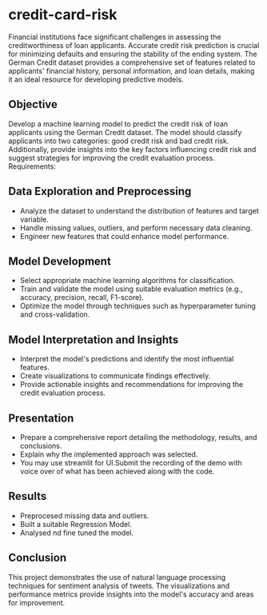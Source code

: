 # credit-card-risk

Financial institutions face significant challenges in assessing the creditworthiness of loan applicants. Accurate credit risk prediction is crucial for minimizing defaults and ensuring the stability of the ending system. The German Credit dataset provides a comprehensive set of features related to applicants' financial history, personal information, and loan details, making it an ideal resource for developing predictive models.

## Objective

Develop a machine learning model to predict the credit risk of loan applicants using the German Credit dataset. The model should classify applicants into two categories: good credit risk and bad credit risk. Additionally, provide insights into the key factors influencing credit risk and suggest strategies for improving the credit evaluation process. Requirements:

## Data Exploration and Preprocessing

- Analyze the dataset to understand the distribution of features and target variable.
- Handle missing values, outliers, and perform necessary data cleaning.
- Engineer new features that could enhance model performance.

## Model Development

- Select appropriate machine learning algorithms for classification.
- Train and validate the model using suitable evaluation metrics (e.g., accuracy, precision, recall, F1-score).
- Optimize the model through techniques such as hyperparameter tuning and cross-validation.

## Model Interpretation and Insights

- Interpret the model's predictions and identify the most influential features.
- Create visualizations to communicate findings effectively.
- Provide actionable insights and recommendations for improving the credit evaluation process.

## Presentation

- Prepare a comprehensive report detailing the methodology, results, and conclusions.
- Explain why the implemented approach was selected.
- You may use streamlit for UI.Submit the recording of the demo with voice over of what has been achieved along with the code.

## Results

- Preprocesed missing data and outliers.
- Built a suitable Regression Model.
- Analysed nd fine tuned the model.




## Conclusion

This project demonstrates the use of natural language processing techniques for sentiment analysis of tweets. The visualizations and performance metrics provide insights into the model's accuracy and areas for improvement.
